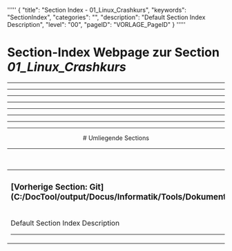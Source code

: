 '''''
{
"title": "Section Index - 01_Linux_Crashkurs",
"keywords": "SectionIndex",
"categories": "",
"description": "Default Section Index Description",
"level": "00",
"pageID": "VORLAGE_PageID"
}
'''''


<h1>Section-Index Webpage zur Section <i>01_Linux_Crashkurs</i></h1>

<hr><hr><hr><hr><hr><center><hr><hr><hr> # Umliegende Sections
 </h2><br><table><thead> <tr> <th><center>Vorgelagerte Section</center></th> <th><center>Nachgelagerte Section</center></th></tr></thead><tbody><tr><td><h3>[Vorherige Section: Git](C:/DocTool/output/Docus/Informatik/Tools/Dokumentation/Git/SectionIndex_DocTooloutputDocusInformatikToolsDokumentationGit.html)</h3><br>Default Section Index Description<hr></td><td>Es gibt keine Subfolder</td></tr></tbody></table>